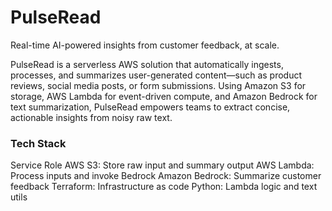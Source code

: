 # PulseRead

Real-time AI-powered insights from customer feedback, at scale.

PulseRead is a serverless AWS solution that automatically ingests, processes, and summarizes user-generated content—such as product reviews, social media posts, or form submissions. Using Amazon S3 for storage, AWS Lambda for event-driven compute, and Amazon Bedrock for text summarization, PulseRead empowers teams to extract concise, actionable insights from noisy raw text.

### Tech Stack
Service	Role
AWS S3: Store raw input and summary output
AWS Lambda: Process inputs and invoke Bedrock
Amazon Bedrock: Summarize customer feedback
Terraform: Infrastructure as code
Python: Lambda logic and text utils
